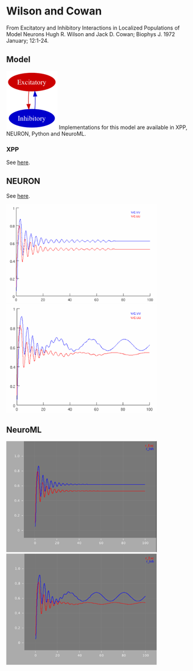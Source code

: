 # Wilson and Cowan
From Excitatory and Inhibitory Interactions in Localized Populations of Model Neurons
Hugh R. Wilson and Jack D. Cowan; Biophys J. 1972 January; 12:1-24.

## Model
![](NeuroML2/img/WC.gv.png)
Implementations for this model are available in XPP, NEURON, Python and NeuroML.

### XPP
See [here](XPP).

## NEURON
See [here](NEURON).
<p float="left">
   <img src="NEURON/img/NEURON_no_drive_rate.png" width="400" />
   <img src="NEURON/img/NEURON_driven_rate.png" width="400" />
</p>

## NeuroML
<p float="left">
  <img src="NeuroML2/img/NeuroML_no_drive.png" width="400" />
  <img src="NeuroML2/img/NeuroML_driven.png" width="400" />
</p>
